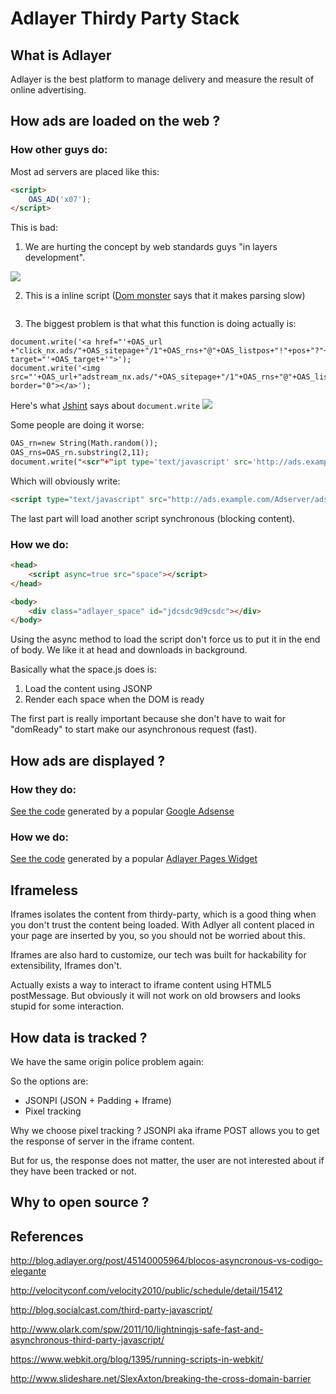 # Adlayer Thirdy Party Stack

## What is Adlayer
Adlayer is the best platform to manage delivery and measure the result of online advertising.

## How ads are loaded on the web ?

### How other guys do:
Most ad servers are placed like this:

```html
<script>
	OAS_AD('x07');
</script>
```

This is bad:

1. We are hurting the concept by web standards guys "in layers development".

[<img src="http://d.alistapart.com/understandingprogressiveenhancement/m-m.jpg" />](http://alistapart.com/article/understandingprogressiveenhancement)

2. This is a inline script ([Dom monster](http://mir.aculo.us/dom-monster/) says that it makes parsing slow)

<img scr="https://raw.github.com/adlayer/display-tech/master/benchmarks/imgs/dom_monster_inline_javascript_tip.png" />

3. The biggest problem is that what this function is doing actually is:

```
document.write('<a href="'+OAS_url	+"click_nx.ads/"+OAS_sitepage+"/1"+OAS_rns+"@"+OAS_listpos+"!"+pos+"?"+OAS_query+'" target="'+OAS_target+'">');
document.write('<img src="'+OAS_url+"adstream_nx.ads/"+OAS_sitepage+"/1"+OAS_rns+"@"+OAS_listpos+"!"+pos+"?"+OAS_query+'" border="0"></a>');
```

Here's what [Jshint](http://www.jslint.com) says about ```document.write```
<img src="https://raw.github.com/adlayer/display-tech/master/benchmarks/imgs/jshint_document_write_error.png" />

Some people are doing it worse:

```html
OAS_rn=new String(Math.random());
OAS_rns=OAS_rn.substring(2,11);
document.write("<scr"+"ipt type='text/javascript' src='http://ads.example.com/Adserver/ads/adstream_jx.ads/example.com/example.com/home/1" + OAS_rns +"@Top1'><\/script>");
```

Which will obviously write:

```html
<script type="text/javascript" src="http://ads.example.com/Adserver/ads/adstream_jx.ads/example.com/example.com/home/1189969050@Top1"></script>
```

The last part will load another script synchronous (blocking content).

### How we do:

```html
<head>
	<script async=true src="space"></script>
</head>

<body>
	<div class="adlayer_space" id="jdcsdc9d9csdc"></div>
</body>
```
Using the async method to load the script don't force us to put it in the end of body. We like it at head and downloads in background.

Basically what the space.js does is:

1. Load the content using JSONP
2. Render each space when the DOM is ready

The first part is really important because she don't have to wait for "domReady" to start make our asynchronous request (fast).

## How ads are displayed ?

### How they do:
[See the code](benchmarks/rendered/adsense.html) generated by a popular [Google Adsense](benchmarks/rendered/adsense.html)

### How we do:
[See the code](benchmarks/rendered/adlayer.html) generated by a popular [Adlayer Pages Widget](rendered/adlayer.html)

## Iframeless
Iframes isolates the content from thirdy-party, which is a good thing when you don't trust the content being loaded.
With Adlyer all content placed in your page are inserted by you, so you should not be worried about this.

Iframes are also hard to customize, our tech was built for hackability for extensibility, Iframes don't.

Actually exists a way to interact to iframe content using HTML5 postMessage. But obviously it will not work on old browsers and looks stupid for some interaction.

## How data is tracked ?
We have the same origin police problem again:

So the options are: 
* JSONPI (JSON + Padding + Iframe)
* Pixel tracking

Why we choose pixel tracking ?
JSONPI aka iframe POST allows you to get the response of server in the iframe content. 

But for us, the response does not matter, the user are not interested about if they have been tracked or not.


## Why to open source ?

## References
http://blog.adlayer.org/post/45140005964/blocos-asyncronous-vs-codigo-elegante

http://velocityconf.com/velocity2010/public/schedule/detail/15412

http://blog.socialcast.com/third-party-javascript/

http://www.olark.com/spw/2011/10/lightningjs-safe-fast-and-asynchronous-third-party-javascript/

https://www.webkit.org/blog/1395/running-scripts-in-webkit/

http://www.slideshare.net/SlexAxton/breaking-the-cross-domain-barrier